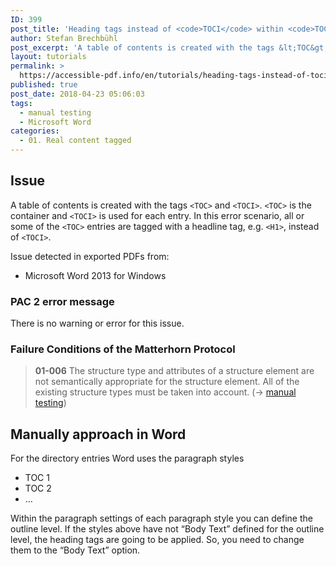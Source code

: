```yaml
---
ID: 399
post_title: 'Heading tags instead of <code>TOCI</code> within <code>TOC</code>'
author: Stefan Brechbühl
post_excerpt: 'A table of contents is created with the tags &lt;TOC&gt; and &lt;TOCI&gt;. &lt;TOC&gt; is the container and &lt;TOCI&gt; is used for each entry. In this error scenario, all or some of the &lt;TOC&gt; entries are tagged with a headline tag, e.g. &lt;H1&gt;, instead of &lt;TOCI&gt;.'
layout: tutorials
permalink: >
  https://accessible-pdf.info/en/tutorials/heading-tags-instead-of-toci-within-toc/
published: true
post_date: 2018-04-23 05:06:03
tags:
  - manual testing
  - Microsoft Word
categories:
  - 01. Real content tagged
---
```

## Issue

A table of contents is created with the tags `<TOC>` and `<TOCI>`. `<TOC>` is the container and `<TOCI>` is used for each entry. In this error scenario, all or some of the `<TOC>` entries are tagged with a headline tag, e.g. `<H1>`, instead of `<TOCI>`.

Issue detected in exported PDFs from:

*   Microsoft Word 2013 for Windows

### PAC 2 error message

There is no warning or error for this issue.

### Failure Conditions of the Matterhorn Protocol

> **01-006** The structure type and attributes of a structure element are not semantically appropriate for the structure element. All of the existing structure types must be taken into account. (→ [manual testing][1])

## Manually approach in Word

For the directory entries Word uses the paragraph styles

*   TOC 1
*   TOC 2
*   …

Within the paragraph settings of each paragraph style you can define the outline level. If the styles above have not “Body Text” defined for the outline level, the heading tags are going to be applied. So, you need to change them to the “Body Text” option.

 [1]: https://accessible-pdf.info/en/glossary/#manual-testing